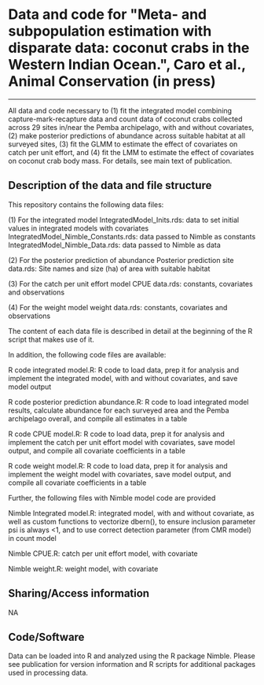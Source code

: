 # Data and code for "Meta- and subpopulation estimation with disparate data: coconut crabs in the Western Indian Ocean.", Caro et al., Animal Conservation (in press)
---

All data and code necessary to (1) fit the integrated model combining capture-mark-recapture data and count data of coconut crabs collected across 29 sites in/near the Pemba archipelago, with and without covariates, (2) make posterior predictions of abundance across suitable habitat at all surveyed sites, (3) fit the GLMM to estimate the effect of covariates on catch per unit effort, and (4) fit the LMM to estimate the effect of covariates on coconut crab body mass. For details, see main text of publication.

## Description of the data and file structure

This repository contains the following data files:

(1) For the integrated model
IntegratedModel_Inits.rds: data to set initial values in integrated models with covariates
IntegratedModel_Nimble_Constants.rds: data passed to Nimble as constants
IntegratedModel_Nimble_Data.rds: data passed to Nimble as data

(2) For the posterior prediction of abundance
Posterior prediction site data.rds: Site names and size (ha) of area with suitable habitat

(3) For the catch per unit effort model
CPUE data.rds: constants, covariates and observations

(4) For the weight model
weight data.rds: constants, covariates and observations

The content of each data file is described in detail at the beginning of the R script that makes use of it.


In addition, the following code files are available:

R code integrated model.R: R code to load data, prep it for analysis and implement the integrated model, with and without covariates, and save model output

R code posterior prediction abundance.R: R code to load integrated model results, calculate abundance for each surveyed area and the Pemba archipelago overall, and compile all estimates in a table

R code CPUE model.R: R code to load data, prep it for analysis and implement the catch per unit effort model with covariates, save model output, and compile all covariate coefficients in a table

R code weight model.R: R code to load data, prep it for analysis and implement the weight model with covariates, save model output, and compile all covariate coefficients in a table


Further, the following files with Nimble model code are provided

Nimble Integrated model.R: integrated model, with and without covariate, as well as custom functions to vectorize dbern(), to ensure inclusion parameter psi is always <1, and to use correct detection parameter (from CMR model) in count model

Nimble CPUE.R: catch per unit effort model, with covariate

Nimble weight.R: weight model, with covariate


## Sharing/Access information

NA


## Code/Software

Data can be loaded into R and analyzed using the R package Nimble. Please see publication for version information and R scripts for additional packages used in processing data. 